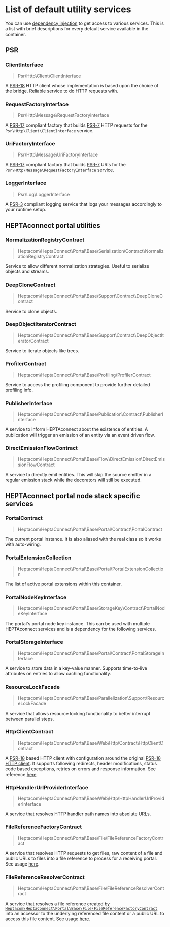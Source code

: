 # List of default utility services

You can use [dependency injection](./dependency-injection.md) to get access to various services.
This is a list with brief descriptions for every default service available in the container.

## PSR

### ClientInterface

> Psr\Http\Client\ClientInterface

A [PSR-18](https://www.php-fig.org/psr/psr-18/) HTTP client whose implementation is based upon the choice of the bridge.
Reliable service to do HTTP requests with.


### RequestFactoryInterface

> Psr\Http\Message\RequestFactoryInterface

A [PSR-17](https://www.php-fig.org/psr/psr-17/) compliant factory that builds [PSR-7](https://www.php-fig.org/psr/psr-7/) HTTP requests for the `Psr\Http\Client\ClientInterface` service.


### UriFactoryInterface

> Psr\Http\Message\UriFactoryInterface

A [PSR-17](https://www.php-fig.org/psr/psr-17/) compliant factory that builds [PSR-7](https://www.php-fig.org/psr/psr-7/) URIs for the `Psr\Http\Message\RequestFactoryInterface` service.


### LoggerInterface

> Psr\Log\LoggerInterface

A [PSR-3](https://www.php-fig.org/psr/psr-3/) compliant logging service that logs your messages accordingly to your runtime setup.


## HEPTAconnect portal utilities

### NormalizationRegistryContract

> Heptacom\HeptaConnect\Portal\Base\Serialization\Contract\NormalizationRegistryContract

Service to allow different normalization strategies.
Useful to serialize objects and streams.


### DeepCloneContract

> Heptacom\HeptaConnect\Portal\Base\Support\Contract\DeepCloneContract

Service to clone objects.


### DeepObjectIteratorContract

> Heptacom\HeptaConnect\Portal\Base\Support\Contract\DeepObjectIteratorContract

Service to iterate objects like trees.


### ProfilerContract

> Heptacom\HeptaConnect\Portal\Base\Profiling\ProfilerContract

Service to access the profiling component to provide further detailed profiling info.


### PublisherInterface

> Heptacom\HeptaConnect\Portal\Base\Publication\Contract\PublisherInterface

A service to inform HEPTAconnect about the existence of entities.
A publication will trigger an emission of an entity via an event driven flow.


### DirectEmissionFlowContract

> Heptacom\HeptaConnect\Portal\Base\Flow\DirectEmission\DirectEmissionFlowContract

A service to directly emit entities.
This will skip the source emitter in a regular emission stack while the decorators will still be executed.


## HEPTAconnect portal node stack specific services

### PortalContract

> Heptacom\HeptaConnect\Portal\Base\Portal\Contract\PortalContract

The current portal instance.
It is also aliased with the real class so it works with auto-wiring.


### PortalExtensionCollection

> Heptacom\HeptaConnect\Portal\Base\Portal\PortalExtensionCollection

The list of active portal extensions within this container.


### PortalNodeKeyInterface

> Heptacom\HeptaConnect\Portal\Base\StorageKey\Contract\PortalNodeKeyInterface

The portal's portal node key instance.
This can be used with multiple HEPTAconnect services and is a dependency for the following services.


### PortalStorageInterface

> Heptacom\HeptaConnect\Portal\Base\Portal\Contract\PortalStorageInterface

A service to store data in a key-value manner.
Supports time-to-live attributes on entries to allow caching functionality.


### ResourceLockFacade 

> Heptacom\HeptaConnect\Portal\Base\Parallelization\Support\ResourceLockFacade 

A service that allows resource locking functionality to better interrupt between parallel steps.


### HttpClientContract

> Heptacom\HeptaConnect\Portal\Base\Web\Http\Contract\HttpClientContract

A [PSR-18](https://www.php-fig.org/psr/psr-18/) based HTTP client with configuration around the original [PSR-18 HTTP client](#clientinterface).
It supports following redirects, header modifications, status code based exceptions, retries on errors and response information.
See reference [here](../../reference/portal-developer/service/http-client-contract.md).


### HttpHandlerUrlProviderInterface

> Heptacom\HeptaConnect\Portal\Base\Web\Http\HttpHandlerUrlProviderInterface

A service that resolves HTTP handler path names into absolute URLs.


### FileReferenceFactoryContract

> Heptacom\HeptaConnect\Portal\Base\File\FileReferenceFactoryContract

A service that resolves HTTP requests to get files, raw content of a file and public URLs to files into a file reference to process for a receiving portal.
See usage [here](patterns/transfer-file-reference-by-public-url.md).


### FileReferenceResolverContract

> Heptacom\HeptaConnect\Portal\Base\File\FileReferenceResolverContract

A service that resolves a file reference created by [`Heptacom\HeptaConnect\Portal\Base\File\FileReferenceFactoryContract`](#filereferencefactorycontract) into an accessor to the underlying referenced file content or a public URL to access this file content.
See usage [here](patterns/transfer-file-reference-by-public-url.md).
